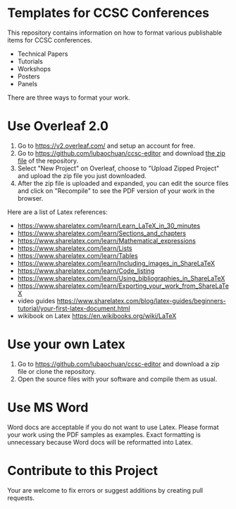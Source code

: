 # Templates for CCSC Conferences
This repository contains information on how to format various publishable items
for CCSC conferences.

- Technical Papers
- Tutorials
- Workshops
- Posters
- Panels

There are three ways to format your work.

# Use Overleaf 2.0
1. Go to https://v2.overleaf.com/ and setup an account for free.
2. Go to https://github.com/lubaochuan/ccsc-editor and download [the zip file](https://github.com/lubaochuan/ccsc-editor/archive/master.zip) of the repository.
3. Select "New Project" on Overleaf, choose to "Upload Zipped Project" and upload the zip file you just downloaded.
4. After the zip file is uploaded and expanded, you can edit the source files and click on "Recompile" to see the PDF version of your work in the browser.

Here are a list of Latex references:
 - https://www.sharelatex.com/learn/Learn_LaTeX_in_30_minutes
 - https://www.sharelatex.com/learn/Sections_and_chapters
 - https://www.sharelatex.com/learn/Mathematical_expressions
 - https://www.sharelatex.com/learn/Lists
 - https://www.sharelatex.com/learn/Tables
 - https://www.sharelatex.com/learn/Including_images_in_ShareLaTeX
 - https://www.sharelatex.com/learn/Code_listing
 - https://www.sharelatex.com/learn/Using_bibliographies_in_ShareLaTeX
 - https://www.sharelatex.com/learn/Exporting_your_work_from_ShareLaTeX
 - video guides https://www.sharelatex.com/blog/latex-guides/beginners-tutorial/your-first-latex-document.html
 - wikibook on Latex https://en.wikibooks.org/wiki/LaTeX

# Use your own Latex
1. Go to https://github.com/lubaochuan/ccsc-editor and download a zip file or clone the repository.
2. Open the source files with your software and compile them as usual.

# Use MS Word
Word docs are acceptable if you do not want to use Latex. Please format your work using the PDF samples as examples. Exact formatting is unnecessary because Word docs will be reformatted into Latex.

# Contribute to this Project
Your are welcome to fix errors or suggest additions by creating pull requests.

